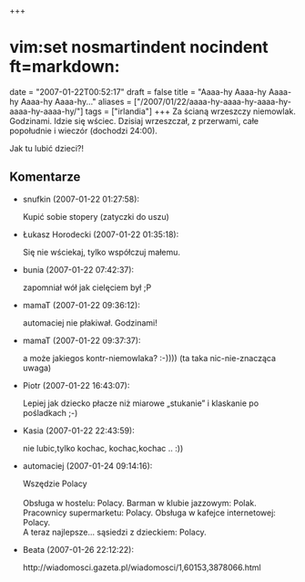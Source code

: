 +++
# vim:set nosmartindent nocindent ft=markdown:
date = "2007-01-22T00:52:17"
draft = false
title = "Aaaa-hy Aaaa-hy Aaaa-hy Aaaa-hy Aaaa-hy..."
aliases = ["/2007/01/22/aaaa-hy-aaaa-hy-aaaa-hy-aaaa-hy-aaaa-hy/"]
tags = ["irlandia"]
+++
Za ścianą wrzeszczy niemowlak. Godzinami. Idzie się wściec. Dzisiaj
wrzeszczał, z przerwami, całe popołudnie i wieczór (dochodzi 24:00).

Jak tu lubić dzieci?!

## Komentarze

* snufkin (2007-01-22 01:27:58): <p>Kupić sobie stopery (zatyczki do uszu)</p>
* Łukasz Horodecki (2007-01-22 01:35:18): <p>Się nie wściekaj, tylko współczuj
  małemu.</p>
* bunia (2007-01-22 07:42:37): <p>zapomniał wół jak cielęciem był ;P</p>
* mamaT (2007-01-22 09:36:12): <p>automaciej nie płakiwał. Godzinami!</p>
* mamaT (2007-01-22 09:37:37): <p>a może jakiegos kontr-niemowlaka? :-)))) (ta
  taka nic-nie-znacząca uwaga)</p>
* Piotr (2007-01-22 16:43:07): <p>Lepiej jak dziecko płacze niż miarowe
  &#8222;stukanie&#8221; i klaskanie po pośladkach ;-)</p>
* Kasia (2007-01-22 22:43:59): <p>nie lubic,tylko kochac, kochac,kochac ..
  :))</p>
* automaciej (2007-01-24 09:14:16): <p>Wszędzie Polacy<br /><br />Obsługa w
  hostelu: Polacy. Barman w klubie jazzowym: Polak. Pracownicy supermarketu:
  Polacy. Obsługa w kafejce internetowej: Polacy.<br />A teraz najlepsze...
  sąsiedzi z dzieckiem: Polacy.</p>
* Beata (2007-01-26 22:12:22):
  <p>http://wiadomosci.gazeta.pl/wiadomosci/1,60153,3878066.html</p>
